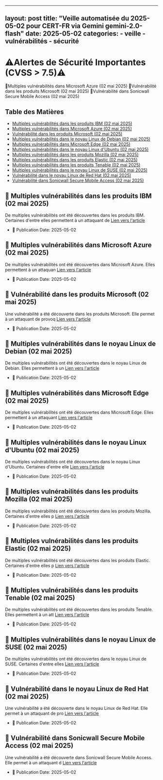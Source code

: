 
---
layout: post
title: "Veille automatisée du 2025-05-02 pour CERT-FR via Gemini gemini-2.0-flash"
date: 2025-05-02
categories:
    - veille
    - vulnérabilités
    - sécurité
---
# ⚠️Alertes de Sécurité Importantes (CVSS > 7.5)⚠️
🚨Multiples vulnérabilités dans Microsoft Azure (02 mai 2025)
🚨Vulnérabilité dans les produits Microsoft (02 mai 2025)
🚨Vulnérabilité dans Sonicwall Secure Mobile Access (02 mai 2025)

## Table des Matières
* [Multiples vulnérabilités dans les produits IBM (02 mai 2025)](#multiples-vulnerabilites-dans-les-produits-ibm-02-mai-2025)
* [Multiples vulnérabilités dans Microsoft Azure (02 mai 2025)](#multiples-vulnerabilites-dans-microsoft-azure-02-mai-2025)
* [Vulnérabilité dans les produits Microsoft (02 mai 2025)](#vulnerabilite-dans-les-produits-microsoft-02-mai-2025)
* [Multiples vulnérabilités dans le noyau Linux de Debian (02 mai 2025)](#multiples-vulnerabilites-dans-le-noyau-linux-de-debian-02-mai-2025)
* [Multiples vulnérabilités dans Microsoft Edge (02 mai 2025)](#multiples-vulnerabilites-dans-microsoft-edge-02-mai-2025)
* [Multiples vulnérabilités dans le noyau Linux d'Ubuntu (02 mai 2025)](#multiples-vulnerabilites-dans-le-noyau-linux-dubuntu-02-mai-2025)
* [Multiples vulnérabilités dans les produits Mozilla (02 mai 2025)](#multiples-vulnerabilites-dans-les-produits-mozilla-02-mai-2025)
* [Multiples vulnérabilités dans les produits Elastic (02 mai 2025)](#multiples-vulnerabilites-dans-les-produits-elastic-02-mai-2025)
* [Multiples vulnérabilités dans les produits Tenable (02 mai 2025)](#multiples-vulnerabilites-dans-les-produits-tenable-02-mai-2025)
* [Multiples vulnérabilités dans le noyau Linux de SUSE (02 mai 2025)](#multiples-vulnerabilites-dans-le-noyau-linux-de-suse-02-mai-2025)
* [Vulnérabilité dans le noyau Linux de Red Hat (02 mai 2025)](#vulnerabilite-dans-le-noyau-linux-de-red-hat-02-mai-2025)
* [Vulnérabilité dans Sonicwall Secure Mobile Access (02 mai 2025)](#vulnerabilite-dans-sonicwall-secure-mobile-access-02-mai-2025)

## 🚨 Multiples vulnérabilités dans les produits IBM (02 mai 2025)
De multiples vulnérabilités ont été découvertes dans les produits IBM. Certaines d'entre elles permettent à un attaquant de 
[Lien vers l'article](https://www.cert.ssi.gouv.fr/avis/CERTFR-2025-AVI-0370/)
* 📌 Publication Date: 2025-05-02

## 🚨 Multiples vulnérabilités dans Microsoft Azure (02 mai 2025)
De multiples vulnérabilités ont été découvertes dans Microsoft Azure. Elles permettent à un attaquan 
[Lien vers l'article](https://www.cert.ssi.gouv.fr/avis/CERTFR-2025-AVI-0364/)
* 📌 Publication Date: 2025-05-02

## 🚨 Vulnérabilité dans les produits Microsoft (02 mai 2025)
Une vulnérabilité a été découverte dans les produits Microsoft. Elle permet à un attaquant de provoq
[Lien vers l'article](https://www.cert.ssi.gouv.fr/avis/CERTFR-2025-AVI-0365/)
* 📌 Publication Date: 2025-05-02

## 🚨 Multiples vulnérabilités dans le noyau Linux de Debian (02 mai 2025)
De multiples vulnérabilités ont été découvertes dans le noyau Linux de Debian. Elles permettent à un
[Lien vers l'article](https://www.cert.ssi.gouv.fr/avis/CERTFR-2025-AVI-0368/)
* 📌 Publication Date: 2025-05-02

## 🚨 Multiples vulnérabilités dans Microsoft Edge (02 mai 2025)
De multiples vulnérabilités ont été découvertes dans Microsoft Edge. Elles permettent à un attaquant
[Lien vers l'article](https://www.cert.ssi.gouv.fr/avis/CERTFR-2025-AVI-0363/)
* 📌 Publication Date: 2025-05-02

## 🚨 Multiples vulnérabilités dans le noyau Linux d'Ubuntu (02 mai 2025)
De multiples vulnérabilités ont été découvertes dans le noyau Linux d'Ubuntu. Certaines d'entre elle
[Lien vers l'article](https://www.cert.ssi.gouv.fr/avis/CERTFR-2025-AVI-0366/)
* 📌 Publication Date: 2025-05-02

## 🚨 Multiples vulnérabilités dans les produits Mozilla (02 mai 2025)
De multiples vulnérabilités ont été découvertes dans les produits Mozilla. Certaines d'entre elles p
[Lien vers l'article](https://www.cert.ssi.gouv.fr/avis/CERTFR-2025-AVI-0361/)
* 📌 Publication Date: 2025-05-02

## 🚨 Multiples vulnérabilités dans les produits Elastic (02 mai 2025)
De multiples vulnérabilités ont été découvertes dans les produits Elastic. Certaines d'entre elles p
[Lien vers l'article](https://www.cert.ssi.gouv.fr/avis/CERTFR-2025-AVI-0359/)
* 📌 Publication Date: 2025-05-02

## 🚨 Multiples vulnérabilités dans les produits Tenable (02 mai 2025)
De multiples vulnérabilités ont été découvertes dans les produits Tenable. Elles permettent à un att
[Lien vers l'article](https://www.cert.ssi.gouv.fr/avis/CERTFR-2025-AVI-0360/)
* 📌 Publication Date: 2025-05-02

## 🚨 Multiples vulnérabilités dans le noyau Linux de SUSE (02 mai 2025)
De multiples vulnérabilités ont été découvertes dans le noyau Linux de SUSE. Certaines d'entre elles
[Lien vers l'article](https://www.cert.ssi.gouv.fr/avis/CERTFR-2025-AVI-0369/)
* 📌 Publication Date: 2025-05-02

## 🚨 Vulnérabilité dans le noyau Linux de Red Hat (02 mai 2025)
Une vulnérabilité a été découverte dans le noyau Linux de Red Hat. Elle permet à un attaquant de pro
[Lien vers l'article](https://www.cert.ssi.gouv.fr/avis/CERTFR-2025-AVI-0367/)
* 📌 Publication Date: 2025-05-02

## 🚨 Vulnérabilité dans Sonicwall Secure Mobile Access (02 mai 2025)
Une vulnérabilité a été découverte dans Sonicwall Secure Mobile Access. Elle permet à un attaquant d
[Lien vers l'article](https://www.cert.ssi.gouv.fr/avis/CERTFR-2025-AVI-0362/)
* 📌 Publication Date: 2025-05-02
